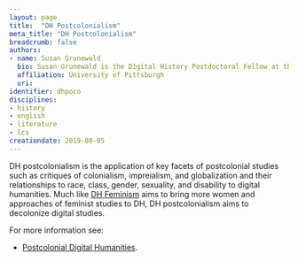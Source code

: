 ```yaml
---
layout: page
title:  "DH Postcolonialism"
meta_title: "DH Postcolonialism"
breadcrumb: false
authors: 
- name: Susan Grunewald
  bio: Susan Grunewald is the Digital History Postdoctoral Fellow at the University of Pittsburgh’s World History Center. She received her PhD from Carnegie Mellon University, where she was a two-time A.W. Mellon Fellow in Digital Humanities. Her research focuses on Soviet history, particularly German prisoners of war in the USSR during and after the Second World War.
  affiliation: University of Pittsburgh
  uri:
identifier: dhpoco
disciplines: 
- history
- english
- literature
- lcs
creationdate: 2019-08-05
---
```


DH postcolonialism is the application of key facets of postcolonial studies such as critiques of colonialism, impreialism, and globalization and their relationships to race, class, gender, sexuality, and disability to digital humanities. Much like [DH Feminism](/_topics/DHFeminism.md) aims to bring more women and approaches of feminist studies to DH, DH postcolonialism aims to decolonize digital studies.

For more information see:
-  [Postcolonial Digital Humanities](https://dhpoco.org/). 
